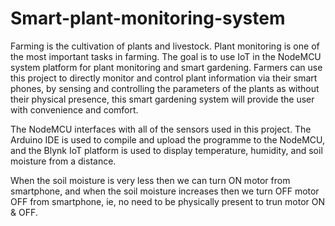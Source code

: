 # Smart-plant-monitoring-system
Farming is the cultivation of plants and livestock. Plant monitoring is one of the most important tasks in farming. 
The goal is to use IoT in the NodeMCU system platform for plant monitoring and smart gardening. 
Farmers can use this project to directly monitor and control plant information via their smart phones, by sensing and controlling the parameters of the plants as  without their physical presence, this smart gardening system will provide the user with convenience and comfort.

The NodeMCU interfaces with all of the sensors used in this project.
The Arduino IDE is used to compile and upload the programme to the NodeMCU, and the 
Blynk IoT platform is used to display temperature, humidity, and soil moisture from a distance.

When the soil moisture is very less then we can turn ON motor from smartphone, and when the soil 
moisture increases then we turn OFF motor OFF from smartphone, ie, no need to be physically present to trun motor ON & OFF.
